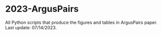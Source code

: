 # 2023-ArgusPairs
All Python scripts that produce the figures and tables in ArgusPairs paper. Last update: 07/14/2023.